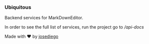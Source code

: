 ### Ubiquitous

Backend services for MarkDownEditor.

In order to see the full list of services, run the project go to _/api-docs_

Made with :heart: by [josediego](https://github.io/josediego)
